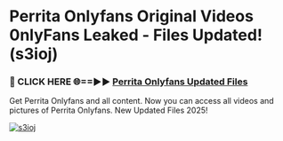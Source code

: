 # Perrita Onlyfans Original Videos 0nlyFans Leaked - Files Updated! (s3ioj)

<h3>🔴 CLICK HERE 🌐==►► <a href="https://tinyurl.com/ehrbuxhb" rel="nofollow">Perrita Onlyfans Updated Files</a></h3>

Get Perrita Onlyfans and all content. Now you can access all videos and pictures of Perrita Onlyfans. New Updated Files 2025!

[![s3ioj](https://i.imgur.com/lVYEuWS.gif)](https://tinyurl.com/ehrbuxhb)
